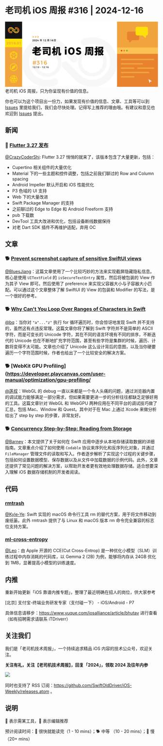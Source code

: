 # 老司机 iOS 周报 #316 | 2024-12-16

![ios-weekly](https://github.com/SwiftOldDriver/iOS-Weekly/blob/master/assets/weekly-header/316.jpg?raw=true)
老司机 iOS 周报，只为你呈现有价值的信息。

你也可以为这个项目出一份力，如果发现有价值的信息、文章、工具等可以到 [Issues](https://github.com/SwiftOldDriver/iOS-Weekly/issues) 里提给我们，我们会尽快处理。记得写上推荐的理由哦。有建议和意见也欢迎到 [Issues](https://github.com/SwiftOldDriver/iOS-Weekly/issues) 提出。

## 新闻

### 🐢 [Flutter 3.27 发布](https://mp.weixin.qq.com/s/gQ5u1m7hudyoa-HeLyMKlw)

[@CrazyCoderShi](https://github.com/CrazyCoderShi): Flutter 3.27 悄悄的就来了，该版本包含了大量更新，包括：

- Cupertino 相关组件的大量优化
- Material 下的一些主题和控件调整，包括之前我们聊过的 Row and Column spacing
- Android Impeller 默认开启和 iOS 性能优化
- P3 色域的 UI 支持
- Web 下的大量改进
- Swift Package Manager 的支持
- 之前聊过的 Edge to Edge 和 Android Freeform 支持
- pub 下载数
- DevTool 工具大改进和优化，包括设备断线数据保持
- 对老 Dart SDK 插件不再维护适配，弃用 OC

## 文章

### 🐕 [Prevent screenshot capture of sensitive SwiftUI views](https://www.createwithswift.com/prevent-screenshot-capture-of-sensitive-swiftui-views/)

[@BluesJiang](https://github.com/bluesjiang)：这篇文章使用了一个比较巧妙的方法来实现截屏隐藏隐私信息。核心是使用 `UITextField` 的 `isSecureTextEntry` 属性，然后将被包装的 View 作为其子 View 即可。然后使用了 preference 来实现父容器大小与子容器大小匹配。可以通过这个文章整体了解 SwiftUI 的 View 的包装和 Modifier 的写法，是一个很好的参考。

### 🐕 [Why Can't You Loop Over Ranges of Characters in Swift](https://mfaani.com/posts/swift/why-cant-you-loop-over-ranges-of-characters-in-swift/)

[@bq](https://github.com/bqlin)：当你对 `"a"..."z"` 执行 for 循环遍历时，你会惊讶地发现 Swift 并不支持的，虽然这有点违反常理。这篇文章你将了解到 Swift 字符并不是简单的 ASCII 字符，而是可变长的 Unicode 字符，其在不同的语言环境有不同的排序，不断迭代的 Unicode 也在不断地扩充字符范围，甚至有些字符是集群的时候，遍历、计数将变得不太可能。文章也介绍了 Unicode 这么设计背后的意图，以及当你硬要遍历一个字符范围时候，作者也给出了一个比较安全的解决方案。

### 🐕 [WebKit GPU Profiling](https://developer.playcanvas.com/user-manual/optimization/gpu-profiling/

[@莲叔](https://github.com/aaaron7)：WebGL 的 debug 一直以来都是一个令人头痛的问题，通过浏览器内置的调试能力能够满足一部分需求，但如果需要更进一步的分析往往都缺乏足够好用的工具。这篇文章针对 WebGL 和 WebGPU 两种应用在不同平台的调试技巧做了汇总，包括 Mac、Window 和 Quest。其中对于在 Mac 上通过 Xcode 来做分析给出了 step by step 的步骤，非常友好。

### 🐕 [Concurrency Step-by-Step: Reading from Storage](https://www.massicotte.org/step-by-step-reading-from-storage)

[@Barney](https://github.com/BarneyZhaoooo)：本文提供了关于如何在 Swift 应用中逐步从本地存储读取数据的详细指南。文章重点介绍了如何使用 `Codable` 协议来序列化和反序列化对象，并通过 `FileManager` 管理文件的读取和写入。作者逐步解析了实现这个过程的关键步骤，包括如何设置数据模型、保存数据以及从文件中加载数据的示例代码。此外，文章还提供了常见问题的解决方案，以帮助开发者更有效地处理数据存储。适合想要深入理解 iOS 数据存储机制的开发者阅读。

## 代码

### [rmtrash](https://github.com/TBXark/rmtrash)

[@Kyle-Ye](https://github.com/Kyle-Ye): Swift 实现的 macOS 命令行工具 rm 的替代方案，用于将文件移动到废纸篓。此外 rmtrash 提供了与 Linux 和 macOS 版本 rm 命令完全兼容的标志位支持方案。

### [ml-cross-entropy](https://github.com/apple/ml-cross-entropy)

[@Leo](https://github.com/LeoMobileDeveloper)：由 Apple 开源的 CCE(Cut Cross-Entrop) 是一种优化小模型（SLM）训练过程中内存消耗的代码库，以 Gemma 2 (2B) 为例，能够将内存从 24GB 优化到 1MB，显著提高小模型的训练速度。

## 内推

重新开始更新「iOS 靠谱内推专题」，整理了最近明确在招人的岗位，供大家参考

[北京] 支付宝-终端业务研发专家（支付碰一下） - iOS/Android - P7

具体信息请移步：https://www.yuque.com/iosalliance/article/bhutav 进行查看（如有招聘需求请联系 iTDriverr）

## 关注我们

我们是「老司机技术周报」，一个持续追求精品 iOS 内容的技术公众号，欢迎关注。

**关注有礼，关注【老司机技术周报】，回复「2024」，领取 2024 及往年内参**

![](https://github.com/SwiftOldDriver/iOS-Weekly/blob/master/assets/qrcode_for_wechat.jpg?raw=true)

同时也支持了 RSS 订阅：https://github.com/SwiftOldDriver/iOS-Weekly/releases.atom 。

## 说明

🚧 表示需某工具，🌟 表示编辑推荐

预计阅读时间：🐎 很快就能读完（1 - 10 mins）；🐕 中等 （10 - 20 mins）；🐢 慢（20+ mins）
